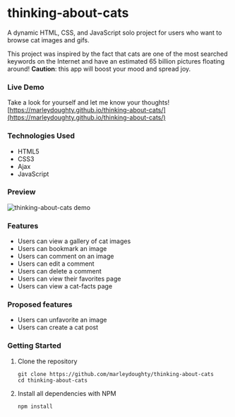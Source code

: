 # thinking-about-cats

A dynamic HTML, CSS, and JavaScript solo project for users who want to browse cat images and gifs.

This project was inspired by the fact that cats are one of the most searched keywords on the Internet and have an estimated 65 billion pictures floating around! **Caution**: this app will boost your mood and spread joy.

### Live Demo

Take a look for yourself and let me know your thoughts! [https://marleydoughty.github.io/thinking-about-cats/](https://marleydoughty.github.io/thinking-about-cats/)

### Technologies Used

- HTML5
- CSS3
- Ajax
- JavaScript

### Preview

![thinking-about-cats demo](https://github.com/marleydoughty/thinking-about-cats/tree/master/images/thinking-about-cats-demo.gif)


### Features

- Users can view a gallery of cat images
- Users can bookmark an image
- Users can comment on an image
- Users can edit a comment
- Users can delete a comment
- Users can view their favorites page
- Users can view a cat-facts page

### Proposed features

- Users can unfavorite an image
- Users can create a cat post


### Getting Started

1. Clone the repository
    ```shell
    git clone https://github.com/marleydoughty/thinking-about-cats
    cd thinking-about-cats
    ```
3. Install all dependencies with NPM
    ```shell
    npm install
    ```
